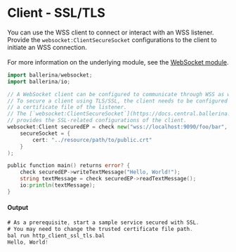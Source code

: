 # Client - SSL/TLS

 You can use the WSS client to connect or interact with an WSS listener.
 Provide the `websocket:ClientSecureSocket` configurations to the client to
 initiate an WSS connection.<br/><br/>
 For more information on the underlying module,
 see the [WebSocket module](https:docs.central.ballerina.io/ballerina/websocket/latest/).

```go
import ballerina/websocket;
import ballerina/io;

// A WebSocket client can be configured to communicate through WSS as well.
// To secure a client using TLS/SSL, the client needs to be configured with
// a certificate file of the listener.
// The [`websocket:ClientSecureSocket`](https://docs.central.ballerina.io/ballerina/websocket/latest/records/ClientSecureSocket) record
// provides the SSL-related configurations of the client.
websocket:Client securedEP = check new("wss://localhost:9090/foo/bar",
    secureSocket = {
        cert: "../resource/path/to/public.crt"
    }
);

public function main() returns error? {
    check securedEP->writeTextMessage("Hello, World!");
    string textMessage = check securedEP->readTextMessage();
    io:println(textMessage);
}
```

#### Output

```go
# As a prerequisite, start a sample service secured with SSL.
# You may need to change the trusted certificate file path.
bal run http_client_ssl_tls.bal
Hello, World!
```